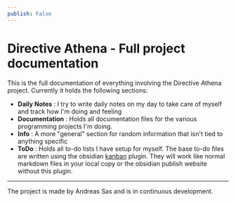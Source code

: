 ```yaml
---
publish: False
---
```


# Directive Athena - Full project documentation
This is the full documentation of everything involving the Directive Athena project. Currently it holds the following sections:

- **Daily Notes** : I try to write daily notes on my day to take care of myself and track how I'm doing and feeling
- **Documentation** : Holds all documentation files for the various programming projects I'm doing.
- **Info** : A more "general" section for random information that isn't tied to anything specific
- **ToDo** : Holds all to-do lists I have setup for myself. The base to-do files are written using the obsidian [kanban](obsidian://show-plugin?id=obsidian-kanban) plugin. They will work like normal markdown files in your local copy or the obsidian publish website without this plugin.

---

The project is made by Andreas Sas and is in continuous development.